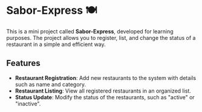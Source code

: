 # Sabor-Express 🍽️

This is a mini project called **Sabor-Express**, developed for learning purposes. The project allows you to register, list, and change the status of a restaurant in a simple and efficient way.

## Features

- **Restaurant Registration**: Add new restaurants to the system with details such as name and category.
- **Restaurant Listing**: View all registered restaurants in an organized list.
- **Status Update**: Modify the status of the restaurants, such as "active" or "inactive".
